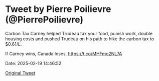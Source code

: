 # Tweet by Pierre Poilievre (@PierrePoilievre)

Carbon Tax Carney helped Trudeau tax your food, punish work, double housing costs and pushed Trudeau on his path to hike the carbon tax to $0.61/L. 

If Carney wins, Canada loses. https://t.co/MHFmo2NL7A

Date: 2025-02-19 14:46:52

[Original Tweet](https://x.com/PierrePoilievre/status/1892224337538691172)
